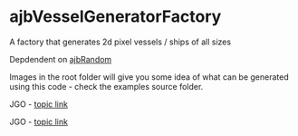 ajbVesselGeneratorFactory
=========================

A factory that generates 2d pixel vessels / ships of all sizes

Depdendent on <a href="https://github.com/andybennett/ajbRandom">ajbRandom</a>

Images in the root folder will give you some idea of what can be generated using this code - check the examples source folder.

JGO - <a href="http://www.java-gaming.org/topics/procedural-2d-pixel-vessels-space-ships/30160/view.html">topic link</a>

JGO - <a href=http://www.java-gaming.org/topics/procedural-2d-pixel-spaceships/32395/view.html>topic link</a>

